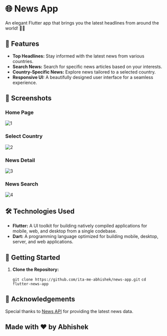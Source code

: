 # 🌐 News App

An elegant Flutter app that brings you the latest headlines from around the world! 📰✨


## 🚀 Features

- **Top Headlines:** Stay informed with the latest news from various countries.
- **Search News:** Search for specific news articles based on your interests.
- **Country-Specific News:** Explore news tailored to a selected country.
- **Responsive UI:** A beautifully designed user interface for a seamless experience.


## 📸 Screenshots

### Home Page
![1](https://github.com/its-me-abhishek/news-app/assets/114338679/99a2692f-af18-4d8a-909d-d973a559a7ba)

### Select Country
![2](https://github.com/its-me-abhishek/news-app/assets/114338679/ebc2cfef-ca9c-4f67-aae6-d4c5e82915c5)

### News Detail 
![3](https://github.com/its-me-abhishek/news-app/assets/114338679/fdfa6e93-d0b0-41d5-883d-7429acbb9b29)

### News Search
![4](https://github.com/its-me-abhishek/news-app/assets/114338679/2100094c-c2ea-48d1-89c2-f8d8b6bf8f9d)


## 🛠️ Technologies Used

- **Flutter:** A UI toolkit for building natively compiled applications for mobile, web, and desktop from a single codebase.
- **Dart:** A programming language optimized for building mobile, desktop, server, and web applications.


## 🚦 Getting Started

1. **Clone the Repository:**

   ```git clone https://github.com/ita-me-abhishek/news-app.git```
   ```cd flutter-news-app```


## 🌟 Acknowledgements

Special thanks to [News API](https://newsapi.org/) for providing the latest news data.


## Made with ❤️ by Abhishek

